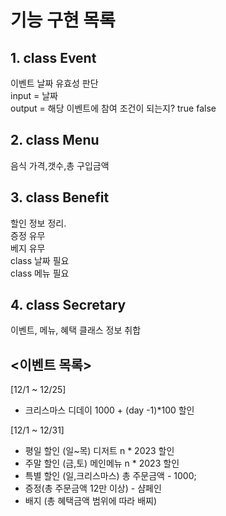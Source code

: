 # 기능 구현 목록     

## 1. class Event      
이벤트 날짜 유효성 판단      
input = 날짜     
output = 해당 이벤트에 참여 조건이 되는지? true false          

## 2. class Menu      
음식 가격,갯수,총 구입금액       

## 3. class Benefit      
할인 정보 정리.   
증정 유무      
베지 유무     
class 날짜 필요     
class 메뉴 필요     

## 4. class Secretary         
이벤트, 메뉴, 혜택 클래스 정보 취합     



## <이벤트 목록>     
[12/1 ~ 12/25]       
- 크리스마스 디데이 1000 + (day -1)*100 할인       

[12/1 ~ 12/31]       
- 평일 할인 (일~목) 디저트 n * 2023 할인     
- 주말 할인 (금,토) 메인메뉴 n * 2023 할인       
- 특별 할인 (일,크리스마스) 총 주문금액 - 1000;     
- 증정(총 주문금액 12만 이상) - 샴페인      
- 배지 (총 혜택금액 범위에 따라 배찌)       



